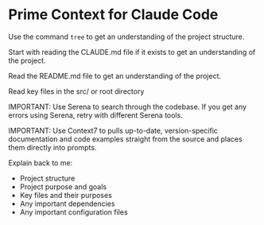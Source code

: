 # Prime Context for Claude Code

Use the command `tree` to get an understanding of the project structure.

Start with reading the CLAUDE.md file if it exists to get an understanding of the project.

Read the README.md file to get an understanding of the project.

Read key files in the src/ or root directory

IMPORTANT: Use Serena to search through the codebase. If you get any errors using Serena, retry with different Serena tools.

IMPORTANT: Use Context7 to pulls up-to-date, version-specific documentation and code examples straight from the source and places them directly into prompts.


Explain back to me:
- Project structure
- Project purpose and goals
- Key files and their purposes
- Any important dependencies
- Any important configuration files